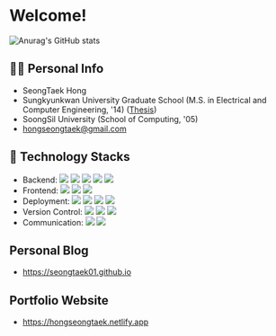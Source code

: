 # Welcome!

![Anurag's GitHub stats](https://github-readme-stats-sand-six-91.vercel.app/api?username=seongtaek01&show_icons=true&count_private=true&line_height=24&theme=dracula&hide=stars)

## 🙋‍♂️ Personal Info
- SeongTaek Hong
- Sungkyunkwan University Graduate School (M.S. in Electrical and Computer Engineering, '14) (<a href="https://www.riss.kr/search/detail/DetailView.do?p_mat_type=be54d9b8bc7cdb09&control_no=91cbb16127e32206ffe0bdc3ef48d419">Thesis</a>)
- SoongSil University (School of Computing, '05)
- hongseongtaek@gmail.com

## 🔨 Technology Stacks
- Backend: <span><img src="https://img.shields.io/badge/Python-3776AB?style=flat&logo=python&logoColor=white"/></span> <span><img src="https://img.shields.io/badge/FastAPI-009688?style=flat&logo=fastapi&logoColor=white" style="display: inline-block;"/></span> <span><img src="https://img.shields.io/badge/TypeScript-3178C6?style=flat&logo=typescript&logoColor=white"/></span> <span><img src="https://img.shields.io/badge/PostgreSQL-336791?style=flat&logo=postgresql&logoColor=white"/></span>
<span><img src="https://img.shields.io/badge/MongoDB-47A248?style=flat&logo=mongodb&logoColor=white"/></span>
- Frontend: <span><img src="https://img.shields.io/badge/HTML-e34f26?style=flat&logo=html5&logoColor=white"/></span>
<span><img src="https://img.shields.io/badge/CSS-1572b6?style=flat&logo=css3&logoColor=white"/></span>
<span><img src="https://img.shields.io/badge/JavaScript-dbab09?style=flat&logo=javascript&logoColor=white"/></span>
- Deployment: <span><img src="https://img.shields.io/badge/AWS-232f3e?style=flat&logo=amazon-aws&logoColor=white"/></span>
<span><img src="https://img.shields.io/badge/Docker-2496ED?style=flat&logo=docker&logoColor=white"/></span>
<span><img src="https://img.shields.io/badge/Heroku-430098?style=flat&logo=heroku&logoColor=white"/></span>
<span><img src="https://img.shields.io/badge/Netlify-00c7b7?style=flat&logo=netlify&logoColor=white"/></span>
- Version Control: <span><img src="https://img.shields.io/badge/Git-f05032?style=flat&logo=git&logoColor=white"/></span>
<span><img src="https://img.shields.io/badge/GitHub-181717?style=flat&logo=github&logoColor=white"/></span>
<span><img src="https://img.shields.io/badge/Bitbucket-0052cc?style=flat&logo=bitbucket&logoColor=white"/></span><br/>
- Communication: <span><img src="https://img.shields.io/badge/Jira-0052cc?style=flat&logo=jira&logoColor=white"/></span>
<span><img src="https://img.shields.io/badge/Confluence-0052cc?style=flat&logo=confluence&logoColor=white"/></span>

## Personal Blog
- https://seongtaek01.github.io

## Portfolio Website
- https://hongseongtaek.netlify.app
